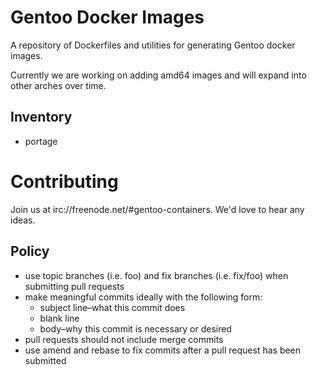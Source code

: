 # Gentoo Docker Images

A repository of Dockerfiles and utilities for generating Gentoo docker images.

Currently we are working on adding amd64 images and will expand into other
arches over time.

## Inventory

* portage

# Contributing

Join us at irc://freenode.net/#gentoo-containers.  We'd love to hear any ideas.

## Policy

* use topic branches (i.e. foo) and fix branches (i.e. fix/foo) when submitting
  pull requests
* make meaningful commits ideally with the following form:
  * subject line–what this commit does
  * blank line
  * body–why this commit is necessary or desired
* pull requests should not include merge commits
* use amend and rebase to fix commits after a pull request has been submitted
